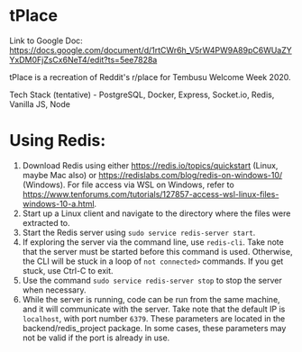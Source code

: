 # tPlace

Link to Google Doc: https://docs.google.com/document/d/1rtCWr6h_V5rW4PW9A89pC6WUaZYYxDM0FjZsCx6NeT4/edit?ts=5ee7828a

tPlace is a recreation of Reddit's r/place for Tembusu Welcome Week 2020.

Tech Stack (tentative) - PostgreSQL, Docker, Express, Socket.io, Redis, Vanilla JS, Node




# Using Redis:

1. Download Redis using either https://redis.io/topics/quickstart (Linux, maybe Mac also) or 
 https://redislabs.com/blog/redis-on-windows-10/ (Windows). For file access via WSL on Windows, refer to
 https://www.tenforums.com/tutorials/127857-access-wsl-linux-files-windows-10-a.html.
2. Start up a Linux client and navigate to the directory where the files were extracted to.
3. Start the Redis server using `sudo service redis-server start`.
4. If exploring the server via the command line, use `redis-cli`. Take note that the server must be started before this
 command is used. Otherwise, the CLI will be stuck in a loop of `not connected>` commands. If you get stuck, 
 use Ctrl-C to exit.
5. Use the command `sudo service redis-server stop` to stop the server when necessary.
6. While the server is running, code can be run from the same machine, and it will communicate with the server. Take
note that the default IP is `localhost`, with port number `6379`. These parameters are located in the 
backend/redis_project package. In some cases, these parameters may not be valid if the port is already in use.
